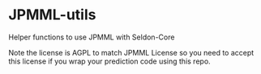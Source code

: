 # JPMML-utils
Helper functions to use JPMML with Seldon-Core

Note the license is AGPL to match JPMML License so you need to accept this license if you wrap your prediction code using this repo.
